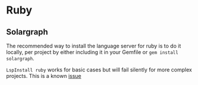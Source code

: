# Ruby

## Solargraph

The recommended way to install the language server for ruby is to do it locally, per project by either including it in your Gemfile or `gem install solargraph`.  

`LspInstall ruby` works for basic cases but will fail silently for more complex projects.  This is a known [issue](https://github.com/LunarVim/LunarVim/issues/945)
